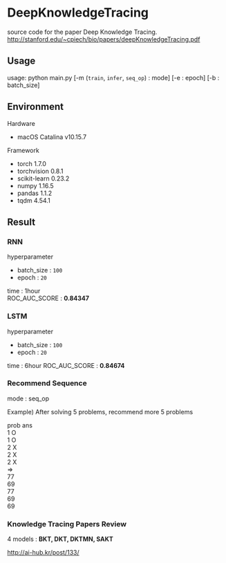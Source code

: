 # DeepKnowledgeTracing
source code for the paper Deep Knowledge Tracing. http://stanford.edu/~cpiech/bio/papers/deepKnowledgeTracing.pdf

## Usage

usage: python main.py [-m (`train`, `infer`, `seq_op`) : mode] [-e : epoch] [-b : batch_size]

## Environment
Hardware  
* macOS Catalina v10.15.7

Framework  
* torch 1.7.0
* torchvision 0.8.1
* scikit-learn 0.23.2
* numpy 1.16.5
* pandas 1.1.2
* tqdm 4.54.1

## Result
### RNN
hyperparameter  
* batch_size : `100`
* epoch : `20`

time : 1hour  
ROC_AUC_SCORE : **0.84347**

### LSTM
hyperparameter  
* batch_size : `100`
* epoch : `20`

time : 6hour
ROC_AUC_SCORE : **0.84674**

### Recommend Sequence

mode : seq_op

Example) After solving 5 problems, recommend more 5 problems

prob ans  
1 O  
1 O  
2 X  
2 X  
2 X  
=>   
77  
69  
77  
69  
69  

### Knowledge Tracing Papers Review
4 models : **BKT, DKT, DKTMN, SAKT**

<http://ai-hub.kr/post/133/>